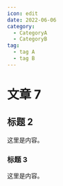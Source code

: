 ```yaml
---
icon: edit
date: 2022-06-06
category:
  - CategoryA
  - CategoryB
tag:
  - tag A
  - tag B
---
```


# 文章 7

## 标题 2

这里是内容。

### 标题 3

这里是内容。
